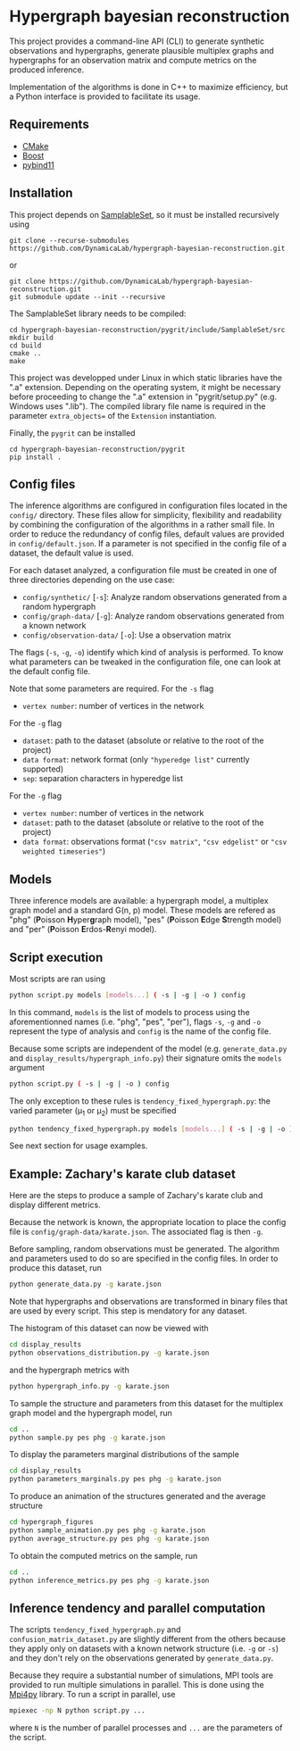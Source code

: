 # Hypergraph bayesian reconstruction

This project provides a command-line API (CLI) to generate synthetic observations and hypergraphs, generate plausible multiplex graphs and hypergraphs for an observation matrix and compute metrics on the produced inference.

Implementation of the algorithms is done in C++ to maximize efficiency, but a Python interface is provided to facilitate its usage.

## Requirements

- [CMake]
- [Boost]
- [pybind11]

## Installation

This project depends on [SamplableSet], so it must be installed recursively using
```
git clone --recurse-submodules https://github.com/DynamicaLab/hypergraph-bayesian-reconstruction.git
```
or
```
git clone https://github.com/DynamicaLab/hypergraph-bayesian-reconstruction.git
git submodule update --init --recursive
```
The SamplableSet library needs to be compiled:
```
cd hypergraph-bayesian-reconstruction/pygrit/include/SamplableSet/src
mkdir build
cd build
cmake ..
make
```
This project was developped under Linux in which static libraries have the ".a" extension. Depending on the operating system, it might be necessary before proceeding to change the ".a" extension in "pygrit/setup.py" (e.g. Windows uses ".lib"). The compiled library file name is required in the parameter `extra_objects=` of the `Extension` instantiation.

Finally, the ``pygrit`` can be installed
```
cd hypergraph-bayesian-reconstruction/pygrit
pip install .
```

## Config files

The inference algorithms are configured in configuration files located in the `config/` directory. These files allow for simplicity, flexibility and readability by combining the configuration of the algorithms in a rather small file. In order to reduce the redundancy of config files, default values are provided in `config/default.json`. If a parameter is not specified in the config file of a dataset, the default value is used.

For each dataset analyzed, a configuration file must be created in one of three directories depending on the use case:
 - `config/synthetic/` [`-s`]: Analyze random observations generated from a random hypergraph
 - `config/graph-data/` [`-g`]: Analyze random observations generated from a known network
 - `config/observation-data/` [`-o`]: Use a observation matrix

The flags (`-s`, `-g`, `-o`) identify which kind of analysis is performed. To know what parameters can be tweaked in the configuration file, one can look at the default config file.

Note that some parameters are required. For the `-s` flag
 - `vertex number`: number of vertices in the network

For the `-g` flag
 - `dataset`: path to the dataset (absolute or relative to the root of the project)
 - `data format`: network format (only `"hyperedge list"` currently supported)
 - `sep`: separation characters in hyperedge list

For the `-g` flag
 - `vertex number`: number of vertices in the network
 - `dataset`: path to the dataset (absolute or relative to the root of the project)
 - `data format`: observations format (`"csv matrix"`, `"csv edgelist"` or `"csv weighted timeseries"`)


## Models

Three inference models are available: a hypergraph model, a multiplex graph model and a standard G(n, p) model. These models are refered as "phg" (**P**oisson **H**yper**g**raph model), "pes" (**P**oisson **E**dge **S**trength model) and "per" (**P**oisson **E**rdos-**R**enyi model).


## Script execution

Most scripts are ran using
```bash
python script.py models [models...] ( -s | -g | -o ) config
```
In this command, `models` is the list of models to process using the aforementionned names (i.e. "phg", "pes", "per"), flags `-s`, `-g` and `-o` represent the type of analysis and `config` is the name of the config file.

Because some scripts are independent of the model (e.g. `generate_data.py` and `display_results/hypergraph_info.py`) their signature omits the `models` argument
```bash
python script.py ( -s | -g | -o ) config
```
The only exception to these rules is `tendency_fixed_hypergraph.py`: the varied parameter (µ<sub>1</sub> or µ<sub>2</sub>) must be specified
```bash
python tendency_fixed_hypergraph.py models [models...] ( -s | -g | -o ) config ( --mu1 | --mu2 )
```

See next section for usage examples.

## Example: Zachary's karate club dataset

Here are the steps to produce a sample of Zachary's karate club and display different metrics.

Because the network is known, the appropriate location to place the config file is `config/graph-data/karate.json`. The associated flag is then `-g`.

Before sampling, random observations must be generated. The algorithm and parameters used to do so are specified in the config files. In order to produce this dataset, run
```bash
python generate_data.py -g karate.json
```
Note that hypergraphs and observations are transformed in binary files that are used by every script. This step is mendatory for any dataset.

The histogram of this dataset can now be viewed with
```bash
cd display_results
python observations_distribution.py -g karate.json
```
and the hypergraph metrics with
```bash
python hypergraph_info.py -g karate.json
```
To sample the structure and parameters from this dataset for the multiplex graph model and the hypergraph model, run
```bash
cd ..
python sample.py pes phg -g karate.json
```
To display the parameters marginal distributions of the sample
```bash
cd display_results
python parameters_marginals.py pes phg -g karate.json
```
To produce an animation of the structures generated and the average structure
```bash
cd hypergraph_figures
python sample_animation.py pes phg -g karate.json
python average_structure.py pes phg -g karate.json
```
To obtain the computed metrics on the sample, run
```bash
cd ..
python inference_metrics.py pes phg -g karate.json
```

## Inference tendency and parallel computation

The scripts `tendency_fixed_hypergraph.py` and `confusion_matrix_dataset.py` are slightly different from the others because they apply only on datasets with a known network structure (i.e. `-g` or `-s`) and they don't rely on the observations generated by `generate_data.py`.

Because they require a substantial number of simulations, MPI tools are provided to run multiple simulations in parallel. This is done using the [Mpi4py] library. To run a script in parallel, use
```bash
mpiexec -np N python script.py ...
```
where `N` is the number of parallel processes and `...` are the parameters of the script.

[Boost]: https://www.boost.org
[CMake]: https://cmake.org
[pybind11]: https://pybind11.readthedocs.io
[SamplableSet]: https://github.com/gstonge/SamplableSet
[Mpi4py]: https://mpi4py.readthedocs.io